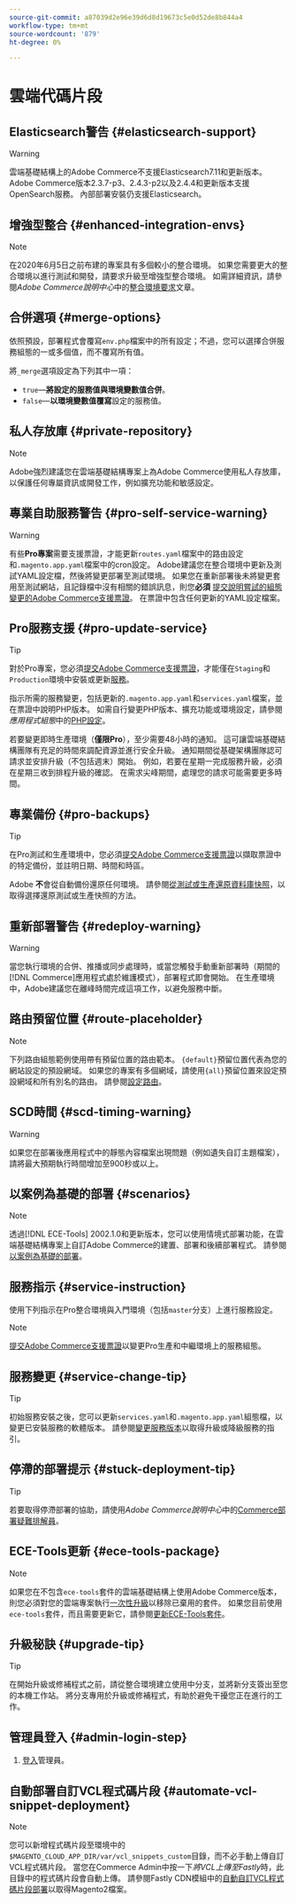```yaml
---
source-git-commit: a87039d2e96e39d6d8d19673c5e0d52de8b844a4
workflow-type: tm+mt
source-wordcount: '879'
ht-degree: 0%

---
```

# 雲端代碼片段

## Elasticsearch警告 {#elasticsearch-support}

>[!WARNING]
>
>雲端基礎結構上的Adobe Commerce不支援Elasticsearch7.11和更新版本。 Adobe Commerce版本2.3.7-p3、2.4.3-p2以及2.4.4和更新版本支援OpenSearch服務。 內部部署安裝仍支援Elasticsearch。

## 增強型整合 {#enhanced-integration-envs}

>[!NOTE]
>
>在2020年6月5日之前布建的專案具有多個較小的整合環境。 如果您需要更大的整合環境以進行測試和開發，請要求升級至增強型整合環境。 如需詳細資訊，請參閱&#x200B;_Adobe Commerce說明中心_&#x200B;中的[整合環境要求](https://experienceleague.adobe.com/docs/commerce-knowledge-base/kb/announcements/commerce-announcements/integration-environment-enhancement-request-pro-and-starter.html)文章。

## 合併選項 {#merge-options}

依照預設，部署程式會覆寫`env.php`檔案中的所有設定；不過，您可以選擇合併服務組態的一或多個值，而不覆寫所有值。

將`_merge`選項設定為下列其中一項：

- `true`—**將設定的服務值與環境變數值合併**。
- `false`—**以環境變數值覆寫**&#x200B;設定的服務值。

## 私人存放庫 {#private-repository}

>[!NOTE]
>
>Adobe強烈建議您在雲端基礎結構專案上為Adobe Commerce使用私人存放庫，以保護任何專屬資訊或開發工作，例如擴充功能和敏感設定。

## 專業自助服務警告 {#pro-self-service-warning}

>[!WARNING]
>
>有些&#x200B;**Pro專案**&#x200B;需要支援票證，才能更新`routes.yaml`檔案中的路由設定和`.magento.app.yaml`檔案中的cron設定。 Adobe建議您在整合環境中更新及測試YAML設定檔，然後將變更部署至測試環境。 如果您在重新部署後未將變更套用至測試網站，且記錄檔中沒有相關的錯誤訊息，則您&#x200B;**必須** [提交說明嘗試的組態變更的Adobe Commerce支援票證](https://experienceleague.adobe.com/docs/commerce-knowledge-base/kb/help-center-guide/magento-help-center-user-guide.html#submit-ticket)。 在票證中包含任何更新的YAML設定檔案。

## Pro服務支援 {#pro-update-service}

>[!TIP]
>
>對於Pro專案，您必須[提交Adobe Commerce支援票證](https://experienceleague.adobe.com/docs/commerce-knowledge-base/kb/help-center-guide/magento-help-center-user-guide.html#submit-ticket)，才能僅在`Staging`和`Production`環境中安裝或更新[服務](https://experienceleague.adobe.com/docs/commerce-cloud-service/user-guide/configure/service/services-yaml.html)。
>
>指示所需的服務變更，包括更新的`.magento.app.yaml`和`services.yaml`檔案，並在票證中說明PHP版本。 如需自行變更PHP版本、擴充功能或環境設定，請參閱&#x200B;_應用程式組態_&#x200B;中的[PHP設定](https://experienceleague.adobe.com/docs/commerce-cloud-service/user-guide/configure/app/php-settings.html)。
>
>若要變更即時生產環境（**僅限Pro**），至少需要48小時的通知。 這可讓雲端基礎結構團隊有充足的時間來調配資源並進行安全升級。 通知期間從基礎架構團隊認可請求並安排升級（不包括週末）開始。 例如，若要在星期一完成服務升級，必須在星期三收到排程升級的確認。 在需求尖峰期間，處理您的請求可能需要更多時間。

## 專業備份 {#pro-backups}

>[!TIP]
>
>在Pro測試和生產環境中，您必須[提交Adobe Commerce支援票證](https://experienceleague.adobe.com/docs/commerce-knowledge-base/kb/help-center-guide/magento-help-center-user-guide.html#submit-ticket)以擷取票證中的特定備份，並註明日期、時間和時區。
>
>Adobe **不**&#x200B;會從自動備份還原任何環境。 請參閱[從測試或生產還原資料庫快照](https://experienceleague.adobe.com/docs/commerce-knowledge-base/kb/how-to/restore-a-db-snapshot-from-staging-or-production.html)，以取得選擇還原測試或生產快照的方法。

## 重新部署警告 {#redeploy-warning}

>[!WARNING]
>
>當您執行環境的合併、推播或同步處理時，或當您觸發手動重新部署時（期間的[!DNL Commerce]應用程式處於維護模式），部署程式即會開始。 在生產環境中，Adobe建議您在離峰時間完成這項工作，以避免服務中斷。

## 路由預留位置 {#route-placeholder}

>[!NOTE]
>
>下列路由組態範例使用帶有預留位置的路由範本。 `{default}`預留位置代表為您的網站設定的預設網域。 如果您的專案有多個網域，請使用`{all}`預留位置來設定預設網域和所有別名的路由。 請參閱[設定路由](/help/cloud-guide/routes/routes-yaml.md)。

## SCD時間 {#scd-timing-warning}

>[!WARNING]
>
>如果您在部署後應用程式中的靜態內容檔案出現問題（例如遺失自訂主題檔案），請將最大預期執行時間增加至900秒或以上。

## 以案例為基礎的部署 {#scenarios}

>[!NOTE]
>
>透過[!DNL ECE-Tools] 2002.1.0和更新版本，您可以使用情境式部署功能，在雲端基礎結構專案上自訂Adobe Commerce的建置、部署和後續部署程式。 請參閱[以案例為基礎的部署](/help/cloud-guide/deploy/scenario-based.md)。

## 服務指示 {#service-instruction}

使用下列指示在Pro整合環境與入門環境（包括`master`分支）上進行服務設定。

>[!NOTE]
>
>[提交Adobe Commerce支援票證](https://experienceleague.adobe.com/docs/commerce-knowledge-base/kb/help-center-guide/magento-help-center-user-guide.html#submit-ticket)以變更Pro生產和中繼環境上的服務組態。

## 服務變更 {#service-change-tip}

>[!TIP]
>
>初始服務安裝之後，您可以更新`services.yaml`和`.magento.app.yaml`組態檔，以變更已安裝服務的軟體版本。 請參閱[變更服務版本](/help/cloud-guide/services/services-yaml.md#change-service-version)以取得升級或降級服務的指引。

## 停滯的部署提示 {#stuck-deployment-tip}

>[!TIP]
>
>若要取得停滯部署的協助，請使用&#x200B;_Adobe Commerce說明中心_&#x200B;中的[Commerce部署疑難排解員](https://experienceleague.adobe.com/docs/commerce-knowledge-base/kb/troubleshooting/deployment/magento-deployment-troubleshooter.html)。

## ECE-Tools更新 {#ece-tools-package}

>[!NOTE]
>
>如果您在不包含`ece-tools`套件的雲端基礎結構上使用Adobe Commerce版本，則您必須對您的雲端專案執行[一次性升級](/help/cloud-guide/dev-tools/install-package.md)以移除已棄用的套件。 如果您目前使用`ece-tools`套件，而且需要更新它，請參閱[更新ECE-Tools套件](/help/cloud-guide/dev-tools/update-package.md)。

## 升級秘訣 {#upgrade-tip}

>[!TIP]
>
>在開始升級或修補程式之前，請從整合環境建立使用中分支，並將新分支簽出至您的本機工作站。 將分支專用於升級或修補程式，有助於避免干擾您正在進行的工作。

<!-- Fastly-related snippets begin -->

## 管理員登入 {#admin-login-step}

1. [登入](/help/get-started/onboarding.md#access-your-admin-panel)管理員。

## 自動部署自訂VCL程式碼片段 {#automate-vcl-snippet-deployment}

>[!NOTE]
>
>您可以新增程式碼片段至環境中的`$MAGENTO_CLOUD_APP_DIR/var/vcl_snippets_custom`目錄，而不必手動上傳自訂VCL程式碼片段。 當您在Commerce Admin中按一下&#x200B;_將VCL上傳至Fastly_&#x200B;時，此目錄中的程式碼片段會自動上傳。 請參閱Fastly CDN模組中的[自動自訂VCL程式碼片段部署](https://github.com/fastly/fastly-magento2/blob/master/Documentation/Guides/CUSTOM-VCL-SNIPPETS.md#automated-custom-vcl-snippets-deployment)以取得Magento2檔案。

<!-- Fastly-related snippets end -->
